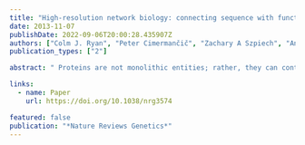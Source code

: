 ```yaml
---
title: "High-resolution network biology: connecting sequence with function"
date: 2013-11-07
publishDate: 2022-09-06T20:00:28.435907Z
authors: ["Colm J. Ryan", "Peter Cimermančič", "Zachary A Szpiech", "Andrej Sali", "Ryan D Hernandez", "Nevan J Krogan"]
publication_types: ["2"]

abstract: " Proteins are not monolithic entities; rather, they can contain multiple domains that mediate distinct interactions, and their functionality can be regulated through post-translational modifications at multiple distinct sites. Traditionally, network biology has ignored such properties of proteins and has instead examined either the physical interactions of whole proteins or the consequences of removing entire genes. In this Review, we discuss experimental and computational methods to increase the resolution of protein–protein, genetic and drug–gene interaction studies to the domain and residue levels. Such work will be crucial for using interaction networks to connect sequence and structural  information, and to understand the biological consequences of disease-associated mutations, which will hopefully lead to more effective therapeutic strategies."

links:
  - name: Paper
    url: https://doi.org/10.1038/nrg3574

featured: false
publication: "*Nature Reviews Genetics*"
---
```


